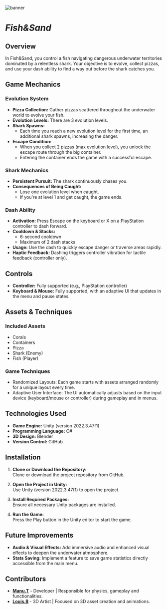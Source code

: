 ![banner](https://github.com/user-attachments/assets/8c54bc63-e853-4489-b453-6547b6fc1d5f)

# *Fish&Sand*

## Overview
In Fish&Sand, you control a fish navigating dangerous underwater territories dominated by a relentless shark. Your objective is to evolve, collect pizzas, and use your dash ability to find a way out before the shark catches you.

## Game Mechanics
### Evolution System
- **Pizza Collection:** Gather pizzas scattered throughout the underwater world to evolve your fish.
- **Evolution Levels:** There are 3 evolution levels.
- **Shark Spawns:**
  - Each time you reach a new evolution level for the first time, an additional shark spawns, increasing the danger.
- **Escape Condition:**
  - When you collect 2 pizzas (max evolution level), you unlock the escape route through the big container.
  - Entering the container ends the game with a successful escape.

### Shark Mechanics
- **Persistent Pursuit:** The shark continuously chases you.
- **Consequences of Being Caught:**
  - Lose one evolution level when caught.
  - If you're at level 1 and get caught, the game ends.

### Dash Ability
- **Activation:** Press Escape on the keyboard or X on a PlayStation controller to dash forward.
- **Cooldown & Stacks:**
  - 6-second cooldown
  - Maximum of 2 dash stacks
- **Usage:** Use the dash to quickly escape danger or traverse areas rapidly.
- **Haptic Feedback:** Dashing triggers controller vibration for tactile feedback (controller only).
 
## Controls
- **Controller:** Fully supported (e.g., PlayStation controller)
- **Keyboard & Mouse:** Fully supported, with an adaptive UI that updates in the menu and pause states.

## Assets & Techniques
### Included Assets
- Corals
- Containers
- Pizza
- Shark (Enemy)
- Fish (Player)

### Game Techniques
- Randomized Layouts: Each game starts with assets arranged randomly for a unique layout every time.
- Adaptive User Interface: The UI automatically adjusts based on the input device (keyboard/mouse or controller) during gameplay and in menus.

## Technologies Used
- **Game Engine:** Unity (version 2022.3.47f1)
- **Programming Language:** C#
- **3D Design:** Blender
- **Version Control:** GitHub

## Installation
1. **Clone or Download the Repository:**  
Clone or download the project repository from GitHub.

2. **Open the Project in Unity:**  
Use Unity (version 2022.3.47f1) to open the project.

3. **Install Required Packages:**  
Ensure all necessary Unity packages are installed.

4. **Run the Game:**  
Press the Play button in the Unity editor to start the game.

## Future Improvements
- **Audio & Visual Effects:** Add immersive audio and enhanced visual effects to deepen the underwater atmosphere.
- **Stats Saving:** Implement a feature to save game statistics directly accessible from the main menu.

## Contributors
- **[Manu.T](https://github.com/MrGeyMeurt)** - Developer | Responsible for physics, gameplay and functionalities.
- **[Louis.B](https://louisbreux.fr)** - 3D Artist | Focused on 3D asset creation and animations.
